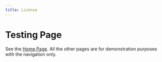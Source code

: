 ```yaml
---
title: License
---
```

# Testing Page

See the [Home Page](/). All the other pages are for demonstration purposes
with the navigation only.
